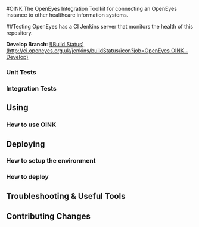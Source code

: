 #OINK
The OpenEyes Integration Toolkit for connecting an OpenEyes instance to other healthcare information systems.

##Testing
OpenEyes has a CI Jenkins server that monitors the health of this repository.

**Develop Branch**: [![Build Status](http://ci.openeyes.org.uk/jenkins/buildStatus/icon?job=OpenEyes OINK - Develop)](http://ci.openeyes.org.uk/jenkins/job/OpenEyes%20OINK%20-%20Develop/)

### Unit Tests

### Integration Tests

## Using

### How to use OINK

## Deploying

### How to setup the environment

### How to deploy

## Troubleshooting & Useful Tools

## Contributing Changes
